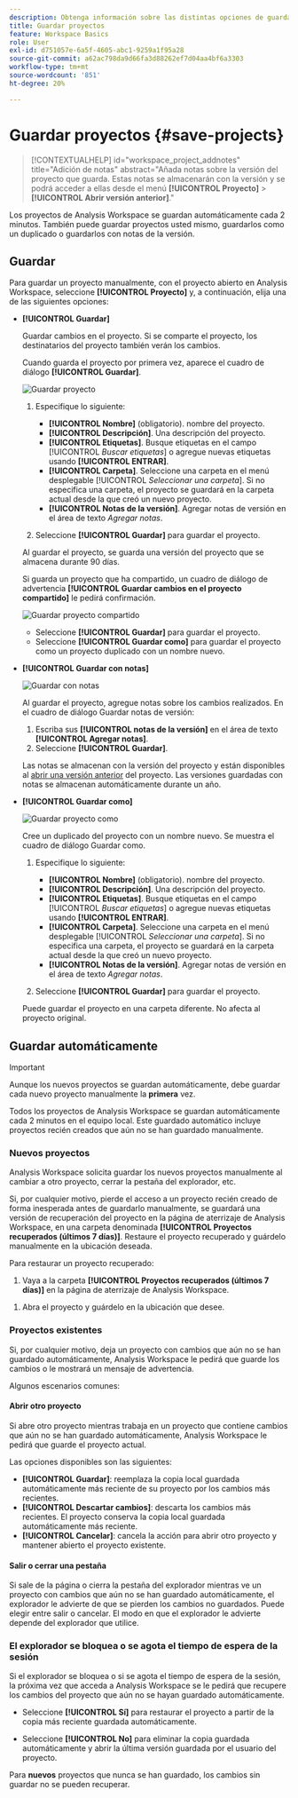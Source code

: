 ```yaml
---
description: Obtenga información sobre las distintas opciones de guardado, como guardar automáticamente, guardar como, guardar como plantilla y abrir versiones anteriores.
title: Guardar proyectos
feature: Workspace Basics
role: User
exl-id: d751057e-6a5f-4605-abc1-9259a1f95a28
source-git-commit: a62ac798da9d66fa3d88262ef7d04aa4bf6a3303
workflow-type: tm+mt
source-wordcount: '851'
ht-degree: 20%

---
```


# Guardar proyectos {#save-projects}

<!-- markdownlint-disable MD034 -->

>[!CONTEXTUALHELP]
>id="workspace_project_addnotes"
>title="Adición de notas"
>abstract="Añada notas sobre la versión del proyecto que guarda. Estas notas se almacenarán con la versión y se podrá acceder a ellas desde el menú **[!UICONTROL Proyecto]** > **[!UICONTROL Abrir versión anterior]**."

<!-- markdownlint-enable MD034 -->


Los proyectos de Analysis Workspace se guardan automáticamente cada 2 minutos. También puede guardar proyectos usted mismo, guardarlos como un duplicado o guardarlos con notas de la versión.

## Guardar

Para guardar un proyecto manualmente, con el proyecto abierto en Analysis Workspace, seleccione **[!UICONTROL Proyecto]** y, a continuación, elija una de las siguientes opciones:

* **[!UICONTROL Guardar]**

  Guardar cambios en el proyecto. Si se comparte el proyecto, los destinatarios del proyecto también verán los cambios.

  Cuando guarda el proyecto por primera vez, aparece el cuadro de diálogo **[!UICONTROL Guardar]**.

  ![Guardar proyecto](assets/save-project.png)

   1. Especifique lo siguiente:

      * **[!UICONTROL Nombre]** (obligatorio). nombre del proyecto.
      * **[!UICONTROL Descripción]**. Una descripción del proyecto.
      * **[!UICONTROL Etiquetas]**. Busque etiquetas en el campo [!UICONTROL *Buscar etiquetas*] o agregue nuevas etiquetas usando **[!UICONTROL ENTRAR]**.
      * **[!UICONTROL Carpeta]**. Seleccione una carpeta en el menú desplegable [!UICONTROL *Seleccionar una carpeta*]. Si no especifica una carpeta, el proyecto se guardará en la carpeta actual desde la que creó un nuevo proyecto.
      * **[!UICONTROL Notas de la versión]**. Agregar notas de versión en el área de texto *Agregar notas*.

   1. Seleccione **[!UICONTROL Guardar]** para guardar el proyecto.

  Al guardar el proyecto, se guarda una versión del proyecto que se almacena durante 90 días.

  Si guarda un proyecto que ha compartido, un cuadro de diálogo de advertencia **[!UICONTROL Guardar cambios en el proyecto compartido]** le pedirá confirmación.

  ![Guardar proyecto compartido](assets/save-project-shared.png)

   * Seleccione **[!UICONTROL Guardar]** para guardar el proyecto.
   * Seleccione **[!UICONTROL Guardar como]** para guardar el proyecto como un proyecto duplicado con un nombre nuevo.


* **[!UICONTROL Guardar con notas]**

  ![Guardar con notas](assets/save-version-notes.png)

  Al guardar el proyecto, agregue notas sobre los cambios realizados. En el cuadro de diálogo Guardar notas de versión:

   1. Escriba sus **[!UICONTROL notas de la versión]** en el área de texto **[!UICONTROL Agregar notas]**.
   1. Seleccione **[!UICONTROL Guardar]**.

  Las notas se almacenan con la versión del proyecto y están disponibles al [abrir una versión anterior](open-projects.md#open-previous-version) del proyecto. Las versiones guardadas con notas se almacenan automáticamente durante un año.

* **[!UICONTROL Guardar como]**

  ![Guardar proyecto como](assets/save-project-as.png)

  Cree un duplicado del proyecto con un nombre nuevo. Se muestra el cuadro de diálogo Guardar como.

   1. Especifique lo siguiente:

      * **[!UICONTROL Nombre]** (obligatorio). nombre del proyecto.
      * **[!UICONTROL Descripción]**. Una descripción del proyecto.
      * **[!UICONTROL Etiquetas]**. Busque etiquetas en el campo [!UICONTROL *Buscar etiquetas*] o agregue nuevas etiquetas usando **[!UICONTROL ENTRAR]**.
      * **[!UICONTROL Carpeta]**. Seleccione una carpeta en el menú desplegable [!UICONTROL *Seleccionar una carpeta*]. Si no especifica una carpeta, el proyecto se guardará en la carpeta actual desde la que creó un nuevo proyecto.
      * **[!UICONTROL Notas de la versión]**. Agregar notas de versión en el área de texto *Agregar notas*.

   1. Seleccione **[!UICONTROL Guardar]** para guardar el proyecto.

  Puede guardar el proyecto en una carpeta diferente. No afecta al proyecto original.


<!-- Cannot find this option in CJA 
| **[!UICONTROL Save as template]** | Save your project as a [custom template](https://experienceleague.adobe.com/docs/analytics/analyze/analysis-workspace/build-workspace-project/starter-projects.html) that becomes available to your organization under **[!UICONTROL Project > New]** | 
-->

## Guardar automáticamente


>[!IMPORTANT]
>
>Aunque los nuevos proyectos se guardan automáticamente, debe guardar cada nuevo proyecto manualmente la **primera** vez.
>

Todos los proyectos de Analysis Workspace se guardan automáticamente cada 2 minutos en el equipo local. Este guardado automático incluye proyectos recién creados que aún no se han guardado manualmente.

### Nuevos proyectos

Analysis Workspace solicita guardar los nuevos proyectos manualmente al cambiar a otro proyecto, cerrar la pestaña del explorador, etc.

Si, por cualquier motivo, pierde el acceso a un proyecto recién creado de forma inesperada antes de guardarlo manualmente, se guardará una versión de recuperación del proyecto en la página de aterrizaje de Analysis Workspace, en una carpeta denominada **[!UICONTROL Proyectos recuperados (últimos 7 días)]**. Restaure el proyecto recuperado y guárdelo manualmente en la ubicación deseada.

Para restaurar un proyecto recuperado:

1. Vaya a la carpeta **[!UICONTROL Proyectos recuperados (últimos 7 días)]** en la página de aterrizaje de Analysis Workspace.

<!-- 
     ![The list of folders highlighting the Recovered Project folder.](assets/recovered-folder.png)
  -->

1. Abra el proyecto y guárdelo en la ubicación que desee.


### Proyectos existentes

Si, por cualquier motivo, deja un proyecto con cambios que aún no se han guardado automáticamente, Analysis Workspace le pedirá que guarde los cambios o le mostrará un mensaje de advertencia.


Algunos escenarios comunes:

#### Abrir otro proyecto

Si abre otro proyecto mientras trabaja en un proyecto que contiene cambios que aún no se han guardado automáticamente, Analysis Workspace le pedirá que guarde el proyecto actual.

Las opciones disponibles son las siguientes:

* **[!UICONTROL Guardar]**: reemplaza la copia local guardada automáticamente más reciente de su proyecto por los cambios más recientes.
* **[!UICONTROL Descartar cambios]**: descarta los cambios más recientes. El proyecto conserva la copia local guardada automáticamente más reciente.
* **[!UICONTROL Cancelar]**: cancela la acción para abrir otro proyecto y mantener abierto el proyecto existente.

<!-- ![Click Save to save changes to a project.](assets/existing-save.png) -->

#### Salir o cerrar una pestaña

Si sale de la página o cierra la pestaña del explorador mientras ve un proyecto con cambios que aún no se han guardado automáticamente, el explorador le advierte de que se pierden los cambios no guardados. Puede elegir entre salir o cancelar. El modo en que el explorador le advierte depende del explorador que utilice.


### El explorador se bloquea o se agota el tiempo de espera de la sesión

Si el explorador se bloquea o si se agota el tiempo de espera de la sesión, la próxima vez que acceda a Analysis Workspace se le pedirá que recupere los cambios del proyecto que aún no se hayan guardado automáticamente.

* Seleccione **[!UICONTROL Sí]** para restaurar el proyecto a partir de la copia más reciente guardada automáticamente.

* Seleccione **[!UICONTROL No]** para eliminar la copia guardada automáticamente y abrir la última versión guardada por el usuario del proyecto.

<!--![The Project Recovery dialog box.](assets/project-recovery.png)-->



Para **nuevos** proyectos que nunca se han guardado, los cambios sin guardar no se pueden recuperar.


<!-- Shouldn't this belong to another page?  Moved it to a new open projects page


## Open previously saved version

To open a previously saved version of a project:

1. Select **[!UICONTROL Open previous version]** from the **[!UICONTROL Project]** menu.

   ![The Previously saved project versions list and options to show All versions or Only versions with notes.](assets/open-previously-saved.png)

1. Review the list of previous versions available. You can switch between **[!UICONTROL All versions]** and **[!UICONTROL Only versions with notes]**.

   For each version, the list shows a timestamp
   [!UICONTROL Timestamp] and [!UICONTROL Editor] are shown, in addition to [!UICONTROL Notes] if they were added when the [!UICONTROL Editor] saved. Versions without notes are stored for 90 days; versions with notes are stored for 1 year.
1. Select a previous version and click **[!UICONTROL Load]**.
   The previous version then loads with a notification. The previous version does not become the current saved version of your project until you click **[!UICONTROL Save]**. If you navigate away from the loaded version, when you return, you will see the last saved version of the project.

-->

